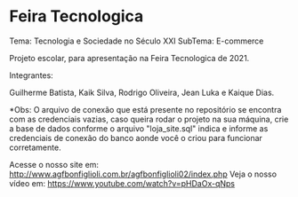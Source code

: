 # Feira Tecnologica

Tema: Tecnologia e Sociedade no Século XXI
SubTema: E-commerce

Projeto escolar, para apresentação na Feira Tecnologica de 2021.

Integrantes:

Guilherme Batista,
Kaik Silva,
Rodrigo Oliveira,
Jean Luka e
Kaique Dias.

*Obs: O arquivo de conexão que está presente no repositório se encontra com as credenciais vazias, caso queira rodar o projeto na sua máquina, crie a base de dados conforme o arquivo "loja_site.sql" indica e informe as credenciais de conexão do banco aonde você o criou para funcionar corretamente.

Acesse o nosso site em: http://www.agfbonfiglioli.com.br/agfbonfiglioli02/index.php
Veja o nosso vídeo em: https://www.youtube.com/watch?v=pHDaOx-qNps
